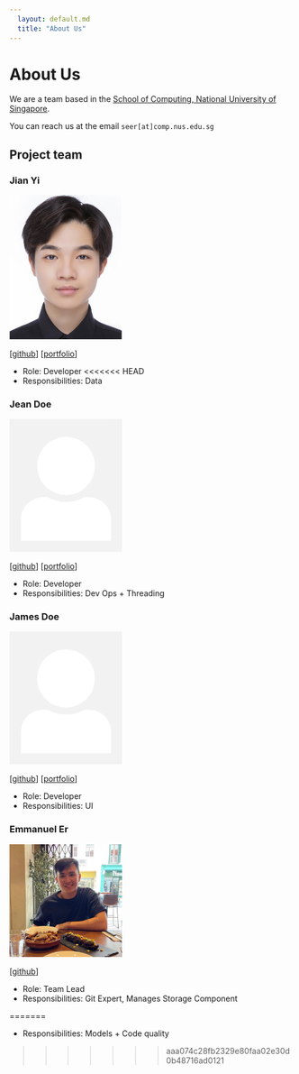 ```yaml
---
  layout: default.md
  title: "About Us"
---
```


# About Us

We are a team based in the [School of Computing, National University of Singapore](http://www.comp.nus.edu.sg).

You can reach us at the email `seer[at]comp.nus.edu.sg`

## Project team

### Jian Yi

<img src="images/jian7490.png" width="200px">

[[github](http://github.com/jian7490)]
[[portfolio](team/jian7490.md)]

* Role: Developer
<<<<<<< HEAD
* Responsibilities: Data

### Jean Doe

<img src="images/johndoe.png" width="200px">

[[github](http://github.com/johndoe)]
[[portfolio](team/johndoe.md)]

* Role: Developer
* Responsibilities: Dev Ops + Threading

### James Doe

<img src="images/johndoe.png" width="200px">

[[github](http://github.com/johndoe)]
[[portfolio](team/johndoe.md)]

* Role: Developer
* Responsibilities: UI

### Emmanuel Er
<img src="images/emmannyyy.png" width="200px">

[[github](http://github.com/emmannyyy)]
* Role: Team Lead
* Responsibilities: Git Expert, Manages Storage Component 


=======
* Responsibilities: Models + Code quality
>>>>>>> aaa074c28fb2329e80faa02e30d0b48716ad0121
